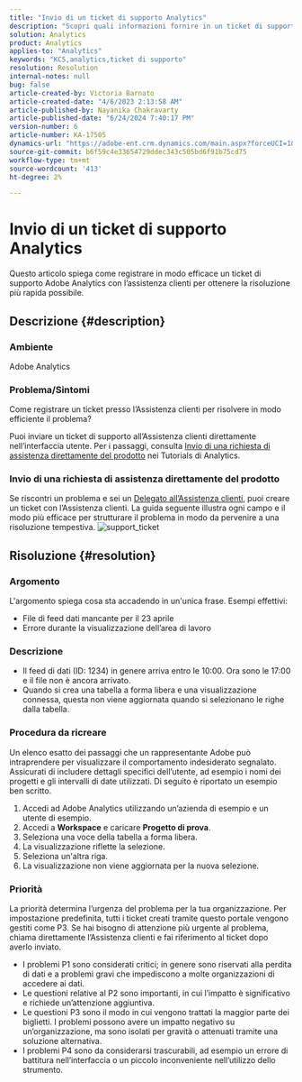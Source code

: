 ```yaml
---
title: "Invio di un ticket di supporto Analytics"
description: "Scopri quali informazioni fornire in un ticket di supporto Analytics per una risoluzione efficiente."
solution: Analytics
product: Analytics
applies-to: "Analytics"
keywords: "KCS,analytics,ticket di supporto"
resolution: Resolution
internal-notes: null
bug: false
article-created-by: Victoria Barnato
article-created-date: "4/6/2023 2:13:58 AM"
article-published-by: Nayanika Chakravarty
article-published-date: "6/24/2024 7:40:17 PM"
version-number: 6
article-number: KA-17505
dynamics-url: "https://adobe-ent.crm.dynamics.com/main.aspx?forceUCI=1&pagetype=entityrecord&etn=knowledgearticle&id=648fd6aa-20d4-ed11-a7c7-6045bd006295"
source-git-commit: b6f59c4e33654729ddec343c505bd6f91b75cd75
workflow-type: tm+mt
source-wordcount: '413'
ht-degree: 2%

---
```


# Invio di un ticket di supporto Analytics


Questo articolo spiega come registrare in modo efficace un ticket di supporto Adobe Analytics con l’assistenza clienti per ottenere la risoluzione più rapida possibile.

## Descrizione {#description}


### Ambiente

Adobe Analytics

### Problema/Sintomi

Come registrare un ticket presso l’Assistenza clienti per risolvere in modo efficiente il problema?

Puoi inviare un ticket di supporto all’Assistenza clienti direttamente nell’interfaccia utente. Per i passaggi, consulta [Invio di una richiesta di assistenza direttamente del prodotto](https://experienceleague.adobe.com/docs/analytics-learn/tutorials/intro-to-analytics/getting-help/in-product-support-ticket-submission.html) nei Tutorials di Analytics.

### Invio di una richiesta di assistenza direttamente del prodotto

Se riscontri un problema e sei un [Delegato all’Assistenza clienti](https://helpx.adobe.com/experience-cloud/supported-users.html), puoi creare un ticket con l’Assistenza clienti. La guida seguente illustra ogni campo e il modo più efficace per strutturare il problema in modo da pervenire a una risoluzione tempestiva.
![support_ticket](https://helpx.adobe.com/content/dam/help/en/analytics/kb/submitting-an-analytics-support-ticket/jcr:content/main-pars/image/support_ticket.png "support_ticket")

## Risoluzione {#resolution}


### Argomento

L&#39;argomento spiega cosa sta accadendo in un&#39;unica frase. Esempi effettivi:

- File di feed dati mancante per il 23 aprile
- Errore durante la visualizzazione dell’area di lavoro


### Descrizione

- Il feed di dati (ID: 1234) in genere arriva entro le 10:00. Ora sono le 17:00 e il file non è ancora arrivato.
- Quando si crea una tabella a forma libera e una visualizzazione connessa, questa non viene aggiornata quando si selezionano le righe dalla tabella.


### Procedura da ricreare

Un elenco esatto dei passaggi che un rappresentante Adobe può intraprendere per visualizzare il comportamento indesiderato segnalato. Assicurati di includere dettagli specifici dell’utente, ad esempio i nomi dei progetti e gli intervalli di date utilizzati. Di seguito è riportato un esempio ben scritto.

1. Accedi ad Adobe Analytics utilizzando un’azienda di esempio e un utente di esempio.
2. Accedi a <b>Workspace</b> e caricare <b>Progetto di prova</b>.
3. Seleziona una voce della tabella a forma libera.
4. La visualizzazione riflette la selezione.
5. Seleziona un&#39;altra riga.
6. La visualizzazione non viene aggiornata per la nuova selezione.


### Priorità

La priorità determina l’urgenza del problema per la tua organizzazione. Per impostazione predefinita, tutti i ticket creati tramite questo portale vengono gestiti come P3. Se hai bisogno di attenzione più urgente al problema, chiama direttamente l’Assistenza clienti e fai riferimento al ticket dopo averlo inviato.

- I problemi P1 sono considerati critici; in genere sono riservati alla perdita di dati e a problemi gravi che impediscono a molte organizzazioni di accedere ai dati.
- Le questioni relative al P2 sono importanti, in cui l’impatto è significativo e richiede un’attenzione aggiuntiva.
- Le questioni P3 sono il modo in cui vengono trattati la maggior parte dei biglietti. I problemi possono avere un impatto negativo su un’organizzazione, ma sono isolati per gravità o attenuati tramite una soluzione alternativa.
- I problemi P4 sono da considerarsi trascurabili, ad esempio un errore di battitura nell’interfaccia o un piccolo inconveniente nell’utilizzo dello strumento.

<br> 